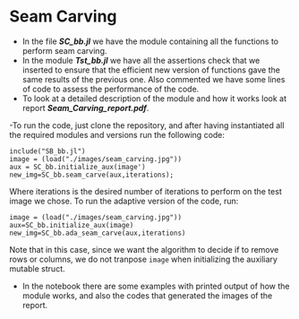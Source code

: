 # Seam Carving
- In the file **_SC_bb.jl_** we have the module containing all the functions to perform seam carving.
- In the module **_Tst_bb.jl_** we have all the assertions check that we inserted to ensure that the efficient new version of functions gave the same results of the previous one. Also commented we have some lines of code to assess the performance of the code.
- To look at a detailed description of the module and how it works look at report **_Seam_Carving_report.pdf_**.

-To run the code, just clone the repository, and after having instantiated all the required modules and versions run the following code:
```
include("SB_bb.jl")
image = (load("./images/seam_carving.jpg"))
aux = SC_bb.initialize_aux(image')
new_img=SC_bb.seam_carve(aux,iterations);
```
Where iterations is the desired number of iterations to perform on the test image we chose.
To run the adaptive version of the code, run:
```
image = (load("./images/seam_carving.jpg"))
aux=SC_bb.initialize_aux(image)
new_img=SC_bb.ada_seam_carve(aux,iterations)
```
Note that in this case, since we want the algorithm to decide if to remove rows or columns, we do not tranpose `image` when initializing the auxiliary mutable struct.

- In the notebook there are some examples with printed output of how the module works, and also the codes that generated the images of the report.

